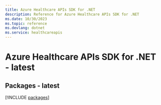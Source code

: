 ```yaml
---
title: Azure Healthcare APIs SDK for .NET
description: Reference for Azure Healthcare APIs SDK for .NET
ms.date: 10/30/2023
ms.topic: reference
ms.devlang: dotnet
ms.service: healthcareapis
---
```

# Azure Healthcare APIs SDK for .NET - latest
## Packages - latest
[!INCLUDE [packages](healthcare-apis-index.md)]